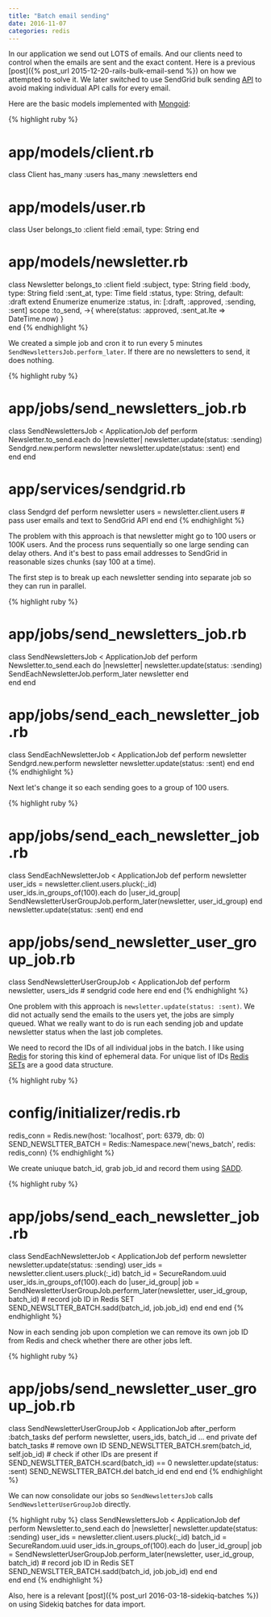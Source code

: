 ```yaml
---
title: "Batch email sending"
date: 2016-11-07
categories: redis
---
```


In our application we send out LOTS of emails.  And our clients need to control when the emails are sent and the exact content.  Here is a previous [post]({% post_url 2015-12-20-rails-bulk-email-send %}) on how we attempted to solve it.  We later switched to use SendGrid bulk sending [API](https://sendgrid.com/docs/Integrate/Code_Examples/v2_Mail/ruby.html) to avoid making individual API calls for every email.  

Here are the basic models implemented with [Mongoid](https://github.com/mongodb/mongoid):

{% highlight ruby %}
# app/models/client.rb
class Client
  has_many :users
  has_many :newsletters
end
# app/models/user.rb
class User
  belongs_to :client
  field :email,     type: String
end
# app/models/newsletter.rb
class Newsletter
  belongs_to :client
  field :subject,   type: String
  field :body,      type: String
  field :sent_at,   type: Time
  field :status,    type: String,   default: :draft
  extend Enumerize
  enumerize :status, in: [:draft, :approved, :sending, :sent]
  scope :to_send, ->{ where(status: :approved, :sent_at.lte => DateTime.now) }  
end
{% endhighlight %}

We created a simple job and cron it to run every 5 minutes `SendNewslettersJob.perform_later`.  If there are no newsletters to send, it does nothing.  

{% highlight ruby %}
# app/jobs/send_newsletters_job.rb
class SendNewslettersJob < ApplicationJob
  def perform
    Newsletter.to_send.each do |newsletter|
      newsletter.update(status: :sending)
      Sendgrd.new.perform newsletter
      newsletter.update(status: :sent)
    end  
  end
end
# app/services/sendgrid.rb
class Sendgrd
  def perform newsletter
    users = newsletter.client.users
    # pass user emails and text to SendGrid API
  end
end
{% endhighlight %}

The problem with this approach is that newsletter might go to 100 users or 100K users.  And the process runs sequentially so one large sending can delay others.  And it's best to pass email addresses to SendGrid in reasonable sizes chunks (say 100 at a time).  

The first step is to break up each newsletter sending into separate job so they can run in parallel.  

{% highlight ruby %}
# app/jobs/send_newsletters_job.rb
class SendNewslettersJob < ApplicationJob
  def perform
    Newsletter.to_send.each do |newsletter|
      newsletter.update(status: :sending)
      SendEachNewsletterJob.perform_later newsletter
    end  
  end
end
# app/jobs/send_each_newsletter_job.rb
class SendEachNewsletterJob < ApplicationJob
  def perform newsletter
    Sendgrd.new.perform newsletter
    newsletter.update(status: :sent)
  end
end
{% endhighlight %}

Next let's change it so each sending goes to a group of 100 users.  

{% highlight ruby %}
# app/jobs/send_each_newsletter_job.rb
class SendEachNewsletterJob < ApplicationJob
  def perform newsletter
    user_ids = newsletter.client.users.pluck(:_id)
    user_ids.in_groups_of(100).each do |user_id_group|
      SendNewsletterUserGroupJob.perform_later(newsletter, user_id_group)
    end
    newsletter.update(status: :sent)
  end
end
# app/jobs/send_newsletter_user_group_job.rb
class SendNewsletterUserGroupJob < ApplicationJob
  def perform newsletter, users_ids
    # sendgrid code here
  end
end
{% endhighlight %}

One problem with this approach is `newsletter.update(status: :sent)`.  We did not actually send the emails to the users yet, the jobs are simply queued.  What we really want to do is run each sending job and update newsletter status when the last job completes.  

We need to record the IDs of all individual jobs in the batch.  I like using [Redis](http://redis.io/) for storing this kind of ephemeral data.  For unique list of IDs [Redis SETs](http://redis.io/commands#set) are a good data structure.  

{% highlight ruby %}
# config/initializer/redis.rb
redis_conn = Redis.new(host: 'localhost', port: 6379, db: 0)
SEND_NEWSLTTER_BATCH = Redis::Namespace.new('news_batch', redis: redis_conn)
{% endhighlight %}

We create uniuque batch_id, grab job_id and record them using [SADD](http://www.rubydoc.info/github/redis/redis-rb/Redis#sadd-instance_method).

{% highlight ruby %}
# app/jobs/send_each_newsletter_job.rb
class SendEachNewsletterJob < ApplicationJob
  def perform newsletter
    newsletter.update(status: :sending)
    user_ids = newsletter.client.users.pluck(:_id)
    batch_id = SecureRandom.uuid
    user_ids.in_groups_of(100).each do |user_id_group|
      job = SendNewsletterUserGroupJob.perform_later(newsletter, user_id_group, batch_id)
      # record job ID in Redis SET
      SEND_NEWSLTTER_BATCH.sadd(batch_id, job.job_id)
    end
  end
end
{% endhighlight %}

Now in each sending job upon completion we can remove its own job ID from Redis and check whether there are other jobs left.  

{% highlight ruby %}
# app/jobs/send_newsletter_user_group_job.rb
class SendNewsletterUserGroupJob < ApplicationJob
  after_perform :batch_tasks
  def perform newsletter, users_ids, batch_id
    ...
  end
private
  def batch_tasks
    # remove own ID
    SEND_NEWSLTTER_BATCH.srem(batch_id, self.job_id)
    # check if other IDs are present
    if SEND_NEWSLTTER_BATCH.scard(batch_id) == 0
      newsletter.update(status: :sent)
      SEND_NEWSLTTER_BATCH.del batch_id
    end
  end
end
{% endhighlight %}

We can now consolidate our jobs so `SendNewslettersJob` calls `SendNewsletterUserGroupJob` directly.

{% highlight ruby %}
class SendNewslettersJob < ApplicationJob
  def perform
    Newsletter.to_send.each do |newsletter|
      newsletter.update(status: :sending)
      user_ids = newsletter.client.users.pluck(:_id)
      batch_id = SecureRandom.uuid
      user_ids.in_groups_of(100).each do |user_id_group|
        job = SendNewsletterUserGroupJob.perform_later(newsletter, user_id_group, batch_id)
        # record job ID in Redis SET
        SEND_NEWSLTTER_BATCH.sadd(batch_id, job.job_id)
      end
    end  
  end
end
{% endhighlight %}

Also, here is a relevant [post]({% post_url 2016-03-18-sidekiq-batches %}) on using Sidekiq batches for data import.  
